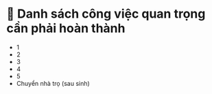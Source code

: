 # 📝 Danh sách công việc quan trọng cần phải hoàn thành 

- 1
- 2
- 3
- 4
- 5
- Chuyển nhà trọ (sau sinh)
